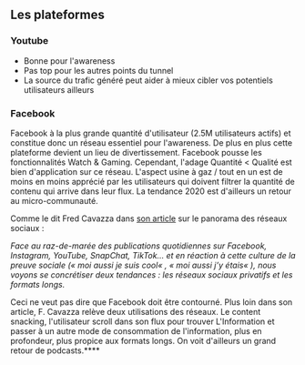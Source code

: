 ## Les plateformes

### Youtube 

- Bonne pour l'awareness
- Pas top pour les autres points du tunnel
- La source du trafic généré peut aider à mieux cibler vos potentiels utilisateurs ailleurs

### Facebook

Facebook à la plus grande quantité d'utilisateur (2.5M utilisateurs actifs) et constitue donc un réseau essentiel pour l'awareness. De plus en plus cette plateforme devient un lieu de divertissement. Facebook pousse les fonctionnalités Watch & Gaming. Cependant, l'adage Quantité < Qualité est bien d'application sur ce réseau. L'aspect usine à gaz / tout en un est de moins en moins apprécié par les utilisateurs qui doivent filtrer la quantité de contenu qui arrive dans leur flux. La tendance 2020 est d'ailleurs un retour au micro-communauté.

Comme le dit Fred Cavazza dans [son article](https://fredcavazza.net/2020/04/21/panorama-des-medias-sociaux-2020/) sur le panorama des réseaux sociaux : 

*Face au raz-de-marée des publications quotidiennes sur Facebook, Instagram, YouTube, SnapChat, TikTok… et en réaction à cette culture de la preuve sociale (« moi aussi je suis cool« , « moi aussi j’y étais« ), nous voyons se concrétiser deux tendances : les réseaux sociaux privatifs et les formats longs.*

Ceci ne veut pas dire que Facebook doit être contourné. Plus loin dans son article, F. Cavazza relève deux utilisations des réseaux. Le content snacking, l'utilisateur scroll dans son flux pour trouver L'Information et passer à un autre mode de consommation de l'information, plus en profondeur, plus propice aux formats longs. On voit d'ailleurs un grand retour de podcasts.****